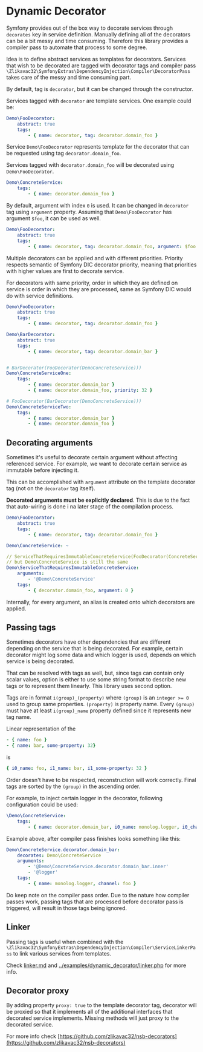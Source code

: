 # Dynamic Decorator

Symfony provides out of the box way to decorate services through `decorates` key in service definition. Manually defining all of the decorators can be a bit messy and time consuming. Therefore this library provides a compiler pass to automate that process to some degree.

Idea is to define abstract services as templates for decorators. Services that wish to be decorated are tagged with decorator tags and compiler pass `\Zlikavac32\SymfonyExtras\DependencyInjection\Compiler\DecoratorPass` takes care of the messy and time consuming part.

By default, tag is `decorator`, but it can be changed through the constructor.

Services tagged with `decorator` are template services. One example could be:

```yaml
Demo\FooDecorator:
    abstract: true
    tags:
        - { name: decorator, tag: decorator.domain_foo }
```

Service `Demo\FooDecorator` represents template for the decorator that can be requested using tag `decorator.domain_foo`.

Services tagged with `decorator.domain_foo` will be decorated using `Demo\FooDecorator`.

```yaml
Demo\ConcreteService:
    tags:
        - { name: decorator.domain_foo }
```

By default, argument with index `0` is used. It can be changed in `decorator` tag using `argument` property. Assuming that `Demo\FooDecorator` has argument `$foo`, it can be used as well.

```yaml
Demo\FooDecorator:
    abstract: true
    tags:
        - { name: decorator, tag: decorator.domain_foo, argument: $foo }
```

Multiple decorators can be applied and with different priorities. Priority respects semantic of Symfony DIC decorator priority, meaning that priorities with higher values are first to decorate service.

For decorators with same priority, order in which they are defined on service is order in which they are processed, same as Symfony DIC would do with service definitions.

```yaml
Demo\FooDecorator:
    abstract: true
    tags:
        - { name: decorator, tag: decorator.domain_foo }

Demo\BarDecorator:
    abstract: true
    tags:
        - { name: decorator, tag: decorator.domain_bar }


# BarDecorator(FooDecorator(DemoConcreteService)))
Demo\ConcreteServiceOne:
    tags:
        - { name: decorator.domain_bar }
        - { name: decorator.domain_foo, priority: 32 }

# FooDecorator(BarDecorator(DemoConcreteService)))
Demo\ConcreteServiceTwo:
    tags:
        - { name: decorator.domain_bar }
        - { name: decorator.domain_foo }
```


## Decorating arguments

Sometimes it's useful to decorate certain argument without affecting referenced service. For example, we want to decorate certain service as immutable before injecting it.

This can be accomplished with `argument` attribute on the template decorator tag (not on the `decorator` tag itself).

**Decorated arguments must be explicitly declared**. This is due to the fact that auto-wiring is done i na later stage of the compilation process.

```yaml
Demo\FooDecorator:
    abstract: true
    tags:
        - { name: decorator, tag: decorator.domain_foo }

Demo\ConcreteService: ~

// ServiceThatRequiresImmutableConcreteService(FooDecorator(ConcreteService))
// but Demo\ConcreteService is still the same
Demo\ServiceThatRequiresImmutableConcreteService:
    arguments:
        - '@Demo\ConcreteService'
    tags:
        - { decorator.domain_foo, argument: 0 }
```

Internally, for every argument, an alias is created onto which decorators are applied.

## Passing tags

Sometimes decorators have other dependencies that are different depending on the service that is being decorated. For example, certain decorator might log some data and which logger is used, depends on which service is being decorated.

That can be resolved with tags as well, but, since tags can contain only scalar values, option is either to use some string format to describe new tags or to represent them linearly. This library uses second option.

Tags are in format `i(group)_(property)` where `(group)` is an `integer >= 0` used to group same properties. `(property)` is property name. Every `(group)` must have at least `i(group)_name` property defined since it represents new tag name.

Linear representation of the

```yaml
- { name: foo }
- { name: bar, some-property: 32}
```

is

```yaml
{ i0_name: foo, i1_name: bar, i1_some-property: 32 }
```


Order doesn't have to be respected, reconstruction will work correctly. Final tags are sorted by the `(group)` in the ascending order.

For example, to inject certain logger in the decorator, following configuration could be used:

```yaml
\Demo\ConcreteService:
    tags:
        - { name: decorator.domain_bar, i0_name: monolog.logger, i0_channel: foo }
```

Example above, after compiler pass finishes looks something like this:

```yaml
Demo\ConcreteService.decorator.domain_bar:
    decorates: Demo\ConcreteService
    arguments:
        - '@Demo\ConcreteService.decorator.domain_bar.inner'
        - '@logger'
    tags:
        - { name: monolog.logger, channel: foo }
```

Do keep note on the compiler pass order. Due to the nature how compiler passes work, passing tags that are processed before decorator pass is triggered, will result in those tags being ignored.

## Linker

Passing tags is useful when combined with the `\Zlikavac32\SymfonyExtras\DependencyInjection\Compiler\ServiceLinkerPass` to link various services from templates.

Check [linker.md](linker.md) and [../examples/dynamic_decorator/linker.php](../examples/dynamic_decorator/linker.php) for more info.

## Decorator proxy

By adding property `proxy: true` to the template decorator tag, decorator will be proxied so that it implements all of the additional interfaces that decorated service implements. Missing methods will just proxy to the decorated service.

For more info check [https://github.com/zlikavac32/nsb-decorators](https://github.com/zlikavac32/nsb-decorators)
